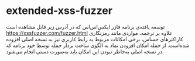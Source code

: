 # extended-xss-fuzzer
توسعه یافته‌ی برنامه فازر ایکس‌اس‌اس که در آدرس زیر قابل مشاهده است
https://xssfuzzer.com/fuzzer.html
علاوه بر ترجمه، مواردی مانند رمزنگاری کاراکترهای حساس، برخی امکانات مربوط به رابط کاربری نیز به نسخه اصلی افزوده شده‌است. از جمله امکان افزودن نماد به ‌الگوی ساخت بردار حمله توسط خود برنامه که در نسخه اصلی به‌خاطر نبودن این امکان باید به‌صورت دستی انجام می‌شود. 
